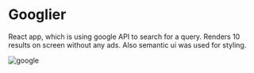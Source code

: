 # Googlier

React app, which is using google API to search for a query. Renders 10 results on screen without any ads. Also semantic ui was used for styling.

![google](https://user-images.githubusercontent.com/37672494/55264375-02e4b780-526c-11e9-8045-018d63cf91fc.png)
